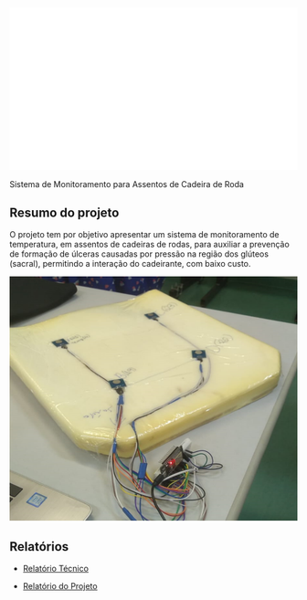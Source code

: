 <div style="text-align:center"><img src="./src/SMAC.png" /></div>

Sistema de Monitoramento para Assentos de Cadeira de Roda

## Resumo do projeto

O projeto tem por objetivo apresentar um sistema de monitoramento de temperatura, em assentos de cadeiras de rodas, para auxiliar a prevenção de formação de úlceras causadas por pressão na região dos glúteos (sacral), permitindo a interação do cadeirante, com baixo custo.

<div style="text-align:center"><img src="./src/capa.png" /></div>

## Relatórios

- [Relatório Técnico](./tecnico/)

- [Relatório do Projeto](./projeto/)

